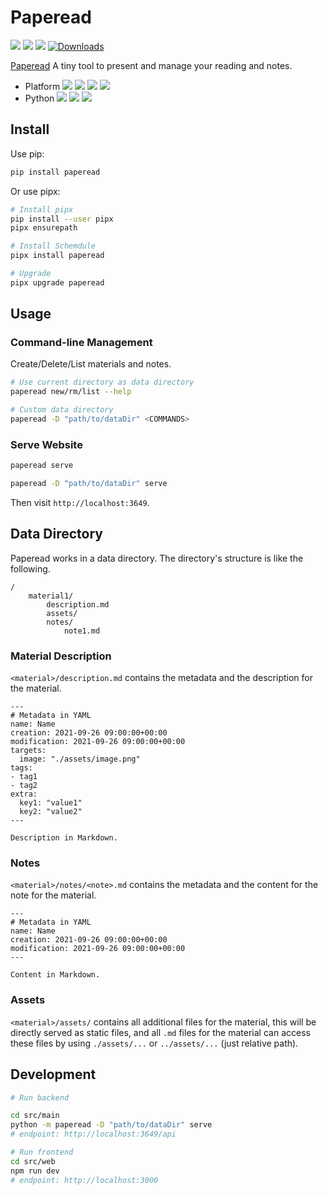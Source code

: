 <!--[![Paperead](https://socialify.git.ci/StardustDL/paperpead/image?description=1&font=Bitter&forks=1&issues=1&language=1&owner=1&pattern=Plus&pulls=1&stargazers=1&theme=Light)](https://github.com/StardustDL/paperpead)-->

# Paperead

![](https://github.com/StardustDL/paperpead/workflows/CI/badge.svg) ![](https://img.shields.io/github/license/StardustDL/paperpead.svg) [![](https://img.shields.io/pypi/v/paperpead.svg?logo=pypi)](https://pypi.org/project/paperpead/) [![Downloads](https://pepy.tech/badge/paperpead)](https://pepy.tech/project/paperpead)

[Paperead](https://github.com/StardustDL/paperpead) A tiny tool to present and manage your reading and notes.

- Platform ![](https://img.shields.io/badge/Linux-yes-success?logo=linux) ![](https://img.shields.io/badge/Windows-yes-success?logo=windows) ![](https://img.shields.io/badge/MacOS-yes-success?logo=apple) ![](https://img.shields.io/badge/BSD-yes-success?logo=freebsd)
- Python ![](https://img.shields.io/pypi/implementation/paperpead.svg?logo=pypi) ![](https://img.shields.io/pypi/pyversions/paperpead.svg?logo=pypi) ![](https://img.shields.io/pypi/wheel/paperpead.svg?logo=pypi)

## Install

Use pip:

```sh
pip install paperead
```

Or use pipx:

```sh
# Install pipx
pip install --user pipx
pipx ensurepath

# Install Schemdule
pipx install paperead

# Upgrade
pipx upgrade paperead
```

## Usage

### Command-line Management

Create/Delete/List materials and notes.

```sh
# Use current directory as data directory
paperead new/rm/list --help

# Custom data directory
paperead -D "path/to/dataDir" <COMMANDS>
```

### Serve Website

```sh
paperead serve

paperead -D "path/to/dataDir" serve
```

Then visit `http://localhost:3649`.

## Data Directory

Paperead works in a data directory. The directory's structure is like the following.

```
/
    material1/
        description.md
        assets/
        notes/
            note1.md
```

### Material Description

`<material>/description.md` contains the metadata and the description for the material.

```
---
# Metadata in YAML
name: Name
creation: 2021-09-26 09:00:00+00:00
modification: 2021-09-26 09:00:00+00:00
targets:
  image: "./assets/image.png"
tags:
- tag1
- tag2
extra:
  key1: "value1"
  key2: "value2"
---

Description in Markdown.
```

### Notes

`<material>/notes/<note>.md` contains the metadata and the content for the note for the material.

```
---
# Metadata in YAML
name: Name
creation: 2021-09-26 09:00:00+00:00
modification: 2021-09-26 09:00:00+00:00
---

Content in Markdown.
```

### Assets

`<material>/assets/` contains all additional files for the material, this will be directly served as static files,
and all `.md` files for the material can access these files by using `./assets/...` or `../assets/...` (just relative path).

## Development

```sh
# Run backend

cd src/main
python -m paperead -D "path/to/dataDir" serve
# endpoint: http://localhost:3649/api

# Run frontend
cd src/web
npm run dev
# endpoint: http://localhost:3000
```
